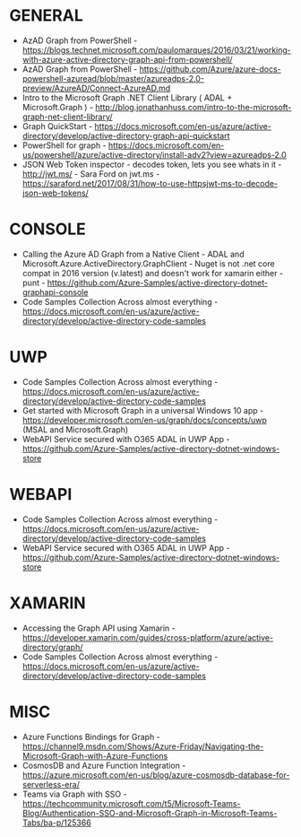 # GENERAL
* AzAD Graph from PowerShell - https://blogs.technet.microsoft.com/paulomarques/2016/03/21/working-with-azure-active-directory-graph-api-from-powershell/
* AzAD Graph from PowerShell - https://github.com/Azure/azure-docs-powershell-azuread/blob/master/azureadps-2.0-preview/AzureAD/Connect-AzureAD.md
* Intro to the Microsoft Graph .NET Client Library ( ADAL + Microsoft.Graph ) - http://blog.jonathanhuss.com/intro-to-the-microsoft-graph-net-client-library/
* Graph QuickStart - https://docs.microsoft.com/en-us/azure/active-directory/develop/active-directory-graph-api-quickstart
* PowerShell for graph - https://docs.microsoft.com/en-us/powershell/azure/active-directory/install-adv2?view=azureadps-2.0
* JSON Web Token inspector - decodes token, lets you see whats in it - http://jwt.ms/ - Sara Ford on jwt.ms - https://saraford.net/2017/08/31/how-to-use-httpsjwt-ms-to-decode-json-web-tokens/

# CONSOLE
* Calling the Azure AD Graph from a Native Client - ADAL and Microsoft.Azure.ActiveDirectory.GraphClient - Nuget is not .net core compat in 2016 version (v.latest) and doesn't work for xamarin either - punt - https://github.com/Azure-Samples/active-directory-dotnet-graphapi-console
* Code Samples Collection Across almost everything - https://docs.microsoft.com/en-us/azure/active-directory/develop/active-directory-code-samples

# UWP
* Code Samples Collection Across almost everything - https://docs.microsoft.com/en-us/azure/active-directory/develop/active-directory-code-samples
* Get started with Microsoft Graph in a universal Windows 10 app - https://developer.microsoft.com/en-us/graph/docs/concepts/uwp (MSAL and Microsoft.Graph)
* WebAPI Service secured with O365 ADAL in UWP App - https://github.com/Azure-Samples/active-directory-dotnet-windows-store

# WEBAPI
* Code Samples Collection Across almost everything - https://docs.microsoft.com/en-us/azure/active-directory/develop/active-directory-code-samples
* WebAPI Service secured with O365 ADAL in UWP App - https://github.com/Azure-Samples/active-directory-dotnet-windows-store

# XAMARIN
* Accessing the Graph API using Xamarin - https://developer.xamarin.com/guides/cross-platform/azure/active-directory/graph/
* Code Samples Collection Across almost everything - https://docs.microsoft.com/en-us/azure/active-directory/develop/active-directory-code-samples

# MISC
* Azure Functions Bindings for Graph - https://channel9.msdn.com/Shows/Azure-Friday/Navigating-the-Microsoft-Graph-with-Azure-Functions
* CosmosDB and Azure Function Integration - https://azure.microsoft.com/en-us/blog/azure-cosmosdb-database-for-serverless-era/
* Teams via Graph with SSO - https://techcommunity.microsoft.com/t5/Microsoft-Teams-Blog/Authentication-SSO-and-Microsoft-Graph-in-Microsoft-Teams-Tabs/ba-p/125366

